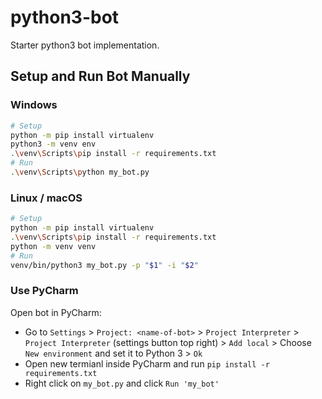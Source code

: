 # python3-bot

Starter python3 bot implementation.

## Setup and Run Bot Manually
### Windows
```bash
# Setup 
python -m pip install virtualenv
python3 -m venv env
.\venv\Scripts\pip install -r requirements.txt
# Run
.\venv\Scripts\python my_bot.py
```

### Linux / macOS
```bash
# Setup 
python -m pip install virtualenv
.\venv\Scripts\pip install -r requirements.txt
python -m venv venv
# Run
venv/bin/python3 my_bot.py -p "$1" -i "$2"
```

### Use PyCharm
Open bot in PyCharm:
* Go to `Settings` > `Project: <name-of-bot>` > `Project Interpreter` > `Project Interpreter` (settings button top right) > `Add local` > 
Choose `New environment` and set it to Python 3 > `Ok` 
* Open new termianl inside PyCharm and run `pip install -r requirements.txt`
* Right click on `my_bot.py` and click `Run 'my_bot'`